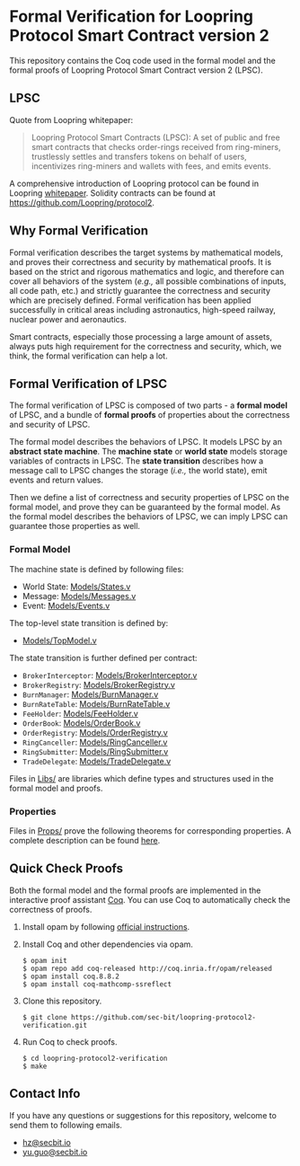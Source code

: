 # Formal Verification for Loopring Protocol Smart Contract version 2 

This repository contains the Coq code used in the formal model and the formal proofs of Loopring Protocol Smart Contract version 2 (LPSC).

## LPSC

Quote from Loopring whitepaper:
> Loopring Protocol Smart Contracts (LPSC): A set of public and free smart contracts that checks order-rings received from ring-miners, trustlessly settles and transfers tokens on behalf of users, incentivizes ring-miners and wallets with fees, and emits events.

A comprehensive introduction of Loopring protocol can be found in Loopring [whitepaper](https://github.com/Loopring/whitepaper/raw/master/en_whitepaper.pdf). Solidity contracts can be found at https://github.com/Loopring/protocol2.

## Why Formal Verification

Formal verification describes the target systems by mathematical models, and proves their correctness and security by mathematical proofs. It is based on the strict and rigorous mathematics and logic, and therefore can cover all behaviors of the system (*e.g.,* all possible combinations of inputs, all code path, etc.) and strictly guarantee the correctness and security which are precisely defined. Formal verification has been applied successfully in critical areas including astronautics, high-speed railway, nuclear power and aeronautics.

Smart contracts, especially those processing a large amount of assets, always puts high requirement for the correctness and security, which, we think, the formal verification can help a lot.

## Formal Verification of LPSC

The formal verification of LPSC is composed of two parts - a **formal model** of LPSC, and a bundle of **formal proofs** of properties about the correctness and security of LPSC.

The formal model describes the behaviors of LPSC. It models LPSC by an **abstract state machine**. The **machine state** or **world state** models storage variables of contracts in LPSC. The **state transition** describes how a message call to LPSC changes the storage (*i.e.,* the world state), emit events and return values.

Then we define a list of correctness and security properties of LPSC on the formal model, and prove they can be guaranteed by the formal model. As the formal model describes the behaviors of LPSC, we can imply LPSC can guarantee those properties as well.

### Formal Model

The machine state is defined by following files:

- World State: [Models/States.v](./Models/States.v)
- Message:     [Models/Messages.v](./Models/Messages.v)
- Event:       [Models/Events.v](./Models/Events.v)

The top-level state transition is defined by:

- [Models/TopModel.v](./Models/TopModel.v)

The state transition is further defined per contract:

- `BrokerInterceptor`: [Models/BrokerInterceptor.v](Models/BrokerInterceptor.v)
- `BrokerRegistry`:    [Models/BrokerRegistry.v](Models/BrokerRegistry.v)
- `BurnManager`:       [Models/BurnManager.v](Models/BurnManager.v)
- `BurnRateTable`:     [Models/BurnRateTable.v](Models/BurnRateTable.v)
- `FeeHolder`:         [Models/FeeHolder.v](Models/FeeHolder.v)
- `OrderBook`:         [Models/OrderBook.v](Models/OrderBook.v)
- `OrderRegistry`:     [Models/OrderRegistry.v](Models/OrderRegistry.v)
- `RingCanceller`:     [Models/RingCanceller.v](Models/RingCanceller.v)
- `RingSubmitter`:     [Models/RingSubmitter.v](Models/RingSubmitter.v)
- `TradeDelegate`:     [Models/TradeDelegate.v](Models/TradeDelegate.v)

Files in [Libs/](./Libs/) are libraries which define types and structures used in the formal model and proofs.

### Properties

Files in [Props/](./Props/) prove the following theorems for corresponding properties. A complete description can be found [here](./README.props.md).

## Quick Check Proofs

Both the formal model and the formal proofs are implemented in the interactive proof assistant [Coq](https://coq.inria.fr/). You can use Coq to automatically check the correctness of proofs.

1. Install opam by following [official instructions](https://opam.ocaml.org/doc/Install.html).

2. Install Coq and other dependencies via opam.

    ```
    $ opam init
    $ opam repo add coq-released http://coq.inria.fr/opam/released
    $ opam install coq.8.8.2
    $ opam install coq-mathcomp-ssreflect
    ```

3. Clone this repository.

    ```
    $ git clone https://github.com/sec-bit/loopring-protocol2-verification.git
    ```
    
4. Run Coq to check proofs.

    ```
    $ cd loopring-protocol2-verification
    $ make
    ```

## Contact Info

If you have any questions or suggestions for this repository, welcome to send them to following emails.

+ [hz@secbit.io](hz@secbit.io) 
+ [yu.guo@secbit.io](yu.guo@secbit.io)
